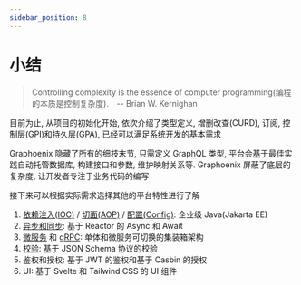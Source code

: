 ```yaml
---
sidebar_position: 8
---
```


# 小结

> Controlling complexity is the essence of computer programming(编程的本质是控制复杂度).&emsp;-- Brian W. Kernighan

目前为止, 从项目的初始化开始, 依次介绍了类型定义, 增删改查(CURD), 订阅, 控制层(GPI)和持久层(GPA), 已经可以满足系统开发的基本需求

Graphoenix 隐藏了所有的细枝末节, 只需定义 GraphQL 类型, 平台会基于最佳实践自动托管数据库, 构建接口和参数, 维护映射关系等. Graphoenix 屏蔽了底层的复杂度, 让开发者专注于业务代码的编写

接下来可以根据实际需求选择其他的平台特性进行了解

1. [依赖注入(IOC)](/docs/jakarta-ee/inject) / [切面(AOP)](/docs/jakarta-ee/interceptor) / [配置(Config)](/docs/jakarta-ee/config): 企业级 Java(Jakarta EE)
2. [异步和同步](/docs/jakarta-ee/reactor): 基于 Reactor 的 Async 和 Await
3. [微服务](/docs/distributed/microservices) 和 [gRPC](/docs/distributed/grpc): 单体和微服务可切换的集装箱架构
4. [校验](/docs/validation/json-schema): 基于 JSON Schema 协议的校验
5. 鉴权和授权: 基于 JWT 的鉴权和基于 Casbin 的授权
6. UI: 基于 Svelte 和 Tailwind CSS 的 UI 组件
